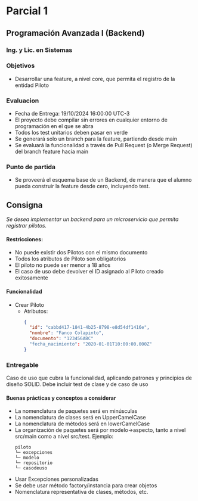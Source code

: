 # Parcial 1
## Programación Avanzada I (Backend)
### Ing. y Lic. en Sistemas

### Objetivos
- Desarrollar una feature, a nivel core, que permita el registro de la entidad Piloto

### Evaluacion
- Fecha de Entrega: 19/10/2024 16:00:00 UTC-3
- El proyecto debe compilar sin errores en cualquier entorno de programación en el que se abra
- Todos los test unitarios deben pasar en verde
- Se generará solo un branch para la feature, partiendo desde main
- Se evaluará la funcionalidad a través de Pull Request (o Merge Request) del branch feature hacia main

### Punto de partida
- Se proveerá el esquema base de un Backend, de manera que el alumno pueda construir la feature desde cero, incluyendo test.

## Consigna
_Se desea implementar un backend para un microservicio que permita registrar pilotos._

#### Restricciones:
- No puede existir dos Pilotos con el mismo documento
- Todos los atributos de Piloto son obligatorios
- El piloto no puede ser menor a 18 años
- El caso de uso debe devolver el ID asignado al Piloto creado exitosamente

#### Funcionalidad
- Crear Piloto
  - Atributos:
    ```json
    {
      "id": "cabbd417-1841-4b25-8798-e8d54df1416e",
      "nombre": "Fanco Colapinto",
      "documento": "123456ABC"
      "fecha_nacimiento": "2020-01-01T10:00:00.000Z"
    }
    ```

### Entregable
Caso de uso que cubra la funcionalidad, aplicando patrones y principios de diseño SOLID. Debe incluir test de clase y de caso de uso

#### Buenas prácticas y conceptos a considerar
- La nomenclatura de paquetes será en minúsculas
- La nomenclatura de clases será en UpperCamelCase
- La nomenclatura de métodos será en lowerCamelCase
- La organización de paquetes será por modelo->aspecto, tanto a nivel src/main como a nivel src/test. Ejemplo:
  ```
  piloto
  └─ excepciones
  └─ modelo
  └─ repositorio
  └─ casodeuso
  ```
- Usar Excepciones personalizadas
- Se debe usar método factory/instancia para crear objetos
- Nomenclatura representativa de clases, métodos, etc.

